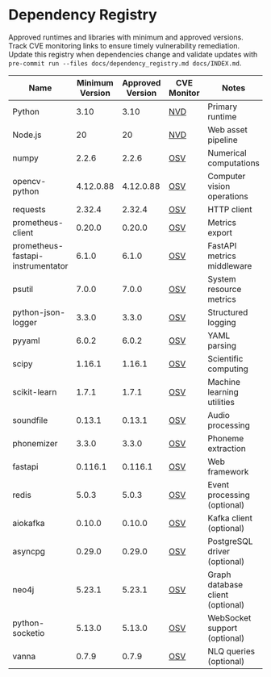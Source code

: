# Dependency Registry

Approved runtimes and libraries with minimum and approved versions.
Track CVE monitoring links to ensure timely vulnerability remediation. Update this registry when dependencies change and validate updates with `pre-commit run --files docs/dependency_registry.md docs/INDEX.md`.

| Name | Minimum Version | Approved Version | CVE Monitor | Notes |
| --- | --- | --- | --- | --- |
| Python | 3.10 | 3.10 | [NVD](https://nvd.nist.gov/vuln/search/results?query=python) | Primary runtime |
| Node.js | 20 | 20 | [NVD](https://nvd.nist.gov/vuln/search/results?query=node.js) | Web asset pipeline |
| numpy | 2.2.6 | 2.2.6 | [OSV](https://osv.dev/list?ecosystem=PyPI&q=numpy) | Numerical computations |
| opencv-python | 4.12.0.88 | 4.12.0.88 | [OSV](https://osv.dev/list?ecosystem=PyPI&q=opencv-python) | Computer vision operations |
| requests | 2.32.4 | 2.32.4 | [OSV](https://osv.dev/list?ecosystem=PyPI&q=requests) | HTTP client |
| prometheus-client | 0.20.0 | 0.20.0 | [OSV](https://osv.dev/list?ecosystem=PyPI&q=prometheus-client) | Metrics export |
| prometheus-fastapi-instrumentator | 6.1.0 | 6.1.0 | [OSV](https://osv.dev/list?ecosystem=PyPI&q=prometheus-fastapi-instrumentator) | FastAPI metrics middleware |
| psutil | 7.0.0 | 7.0.0 | [OSV](https://osv.dev/list?ecosystem=PyPI&q=psutil) | System resource metrics |
| python-json-logger | 3.3.0 | 3.3.0 | [OSV](https://osv.dev/list?ecosystem=PyPI&q=python-json-logger) | Structured logging |
| pyyaml | 6.0.2 | 6.0.2 | [OSV](https://osv.dev/list?ecosystem=PyPI&q=pyyaml) | YAML parsing |
| scipy | 1.16.1 | 1.16.1 | [OSV](https://osv.dev/list?ecosystem=PyPI&q=scipy) | Scientific computing |
| scikit-learn | 1.7.1 | 1.7.1 | [OSV](https://osv.dev/list?ecosystem=PyPI&q=scikit-learn) | Machine learning utilities |
| soundfile | 0.13.1 | 0.13.1 | [OSV](https://osv.dev/list?ecosystem=PyPI&q=soundfile) | Audio processing |
| phonemizer | 3.3.0 | 3.3.0 | [OSV](https://osv.dev/list?ecosystem=PyPI&q=phonemizer) | Phoneme extraction |
| fastapi | 0.116.1 | 0.116.1 | [OSV](https://osv.dev/list?ecosystem=PyPI&q=fastapi) | Web framework |
| redis | 5.0.3 | 5.0.3 | [OSV](https://osv.dev/list?ecosystem=PyPI&q=redis) | Event processing (optional) |
| aiokafka | 0.10.0 | 0.10.0 | [OSV](https://osv.dev/list?ecosystem=PyPI&q=aiokafka) | Kafka client (optional) |
| asyncpg | 0.29.0 | 0.29.0 | [OSV](https://osv.dev/list?ecosystem=PyPI&q=asyncpg) | PostgreSQL driver (optional) |
| neo4j | 5.23.1 | 5.23.1 | [OSV](https://osv.dev/list?ecosystem=PyPI&q=neo4j) | Graph database client (optional) |
| python-socketio | 5.13.0 | 5.13.0 | [OSV](https://osv.dev/list?ecosystem=PyPI&q=python-socketio) | WebSocket support (optional) |
| vanna | 0.7.9 | 0.7.9 | [OSV](https://osv.dev/list?ecosystem=PyPI&q=vanna) | NLQ queries (optional) |
